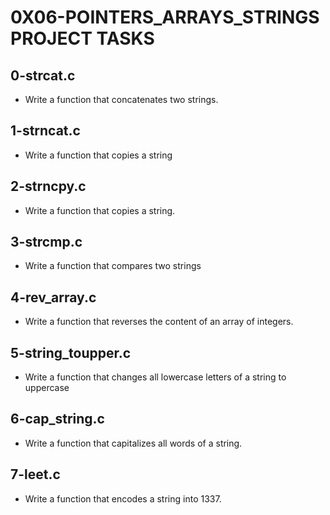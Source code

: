 # 0X06-POINTERS_ARRAYS_STRINGS PROJECT TASKS
## 0-strcat.c
 - Write a function that concatenates two strings.
## 1-strncat.c
 -  Write a function that copies a string
## 2-strncpy.c
 - Write a function that copies a string.
## 3-strcmp.c
 - Write a function that compares two strings
## 4-rev_array.c
 - Write a function that reverses the content of an array of integers.
## 5-string_toupper.c
 - Write a function that changes all lowercase letters of a string to uppercase
## 6-cap_string.c
 - Write a function that capitalizes all words of a string.
## 7-leet.c
 - Write a function that encodes a string into 1337.

